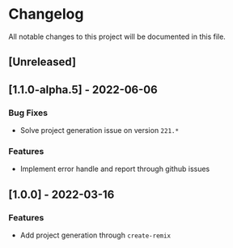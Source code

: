 # Changelog

All notable changes to this project will be documented in this file.

## [Unreleased]
## [1.1.0-alpha.5] - 2022-06-06

### Bug Fixes

- Solve project generation issue on version `221.*`

### Features

- Implement error handle and report through github issues

## [1.0.0] - 2022-03-16

### Features

- Add project generation through `create-remix`

<!-- generated by git-cliff -->
